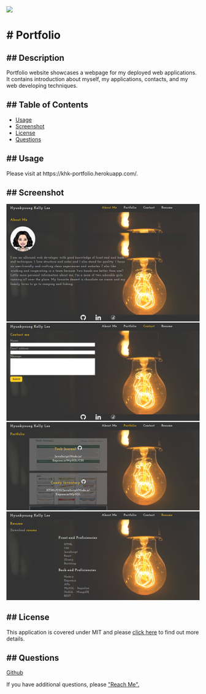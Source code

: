 
<span>
    <img src="https://img.shields.io/badge/License-MIT-blue.svg">
    </span>
<h1># Portfolio</h1> 
<h2>## Description</h2>
    <p>Portfolio website showcases a webpage for my deployed web applications. It contains introduction about myself, my applications, contacts, and my web developing techniques.</p>
<h2>## Table of Contents</h2>
    <ul>
        <li><a href="#usage">Usage</a></li>
        <li><a href="#screenshot">Screenshot</a></li>
        <li><a href="#license">License</a></li>
        <li><a href="#questions">Questions</a></li>
    </ul>
<h2 id="usage">## Usage</h2>
    <p>Please visit at https://khk-portfolio.herokuapp.com/.</p>
<h2 id="screenshot">## Screenshot</h2>
    <img src='./src/assets/images/screenshots/about-me.png' alt='about-me'/>
    <img src='./src/assets/images/screenshots/contact.png' alt='contact'/>
    <img src='./src/assets/images/screenshots/portfolio.png' alt='portfolio'/>
    <img src='./src/assets/images/screenshots/resume.png' alt='resume'/>
<h2 id="license">## License</h2>
    <p>
      This application is covered under MIT and please <a href="https://choosealicense.com/licenses/">click here</a> to find out more details.
    </p>
<h2 id="questions">## Questions</h2>
    <p><a href="https://github.com/khklee">Github</a></p>
    <p>If you have additional questions, please <a href="mailto: amorfati38@gmail.com">"Reach Me".</a><p>            
  
